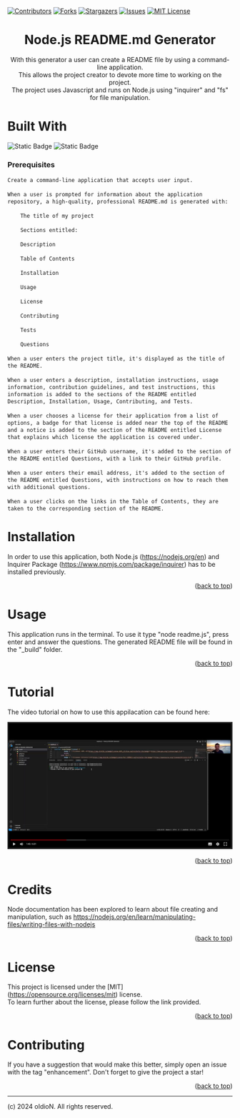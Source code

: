 <!-- Improved compatibility of back to top link: See: https://github.com/othneildrew/Best-README-Template/pull/73 -->

[![Contributors][contributors-shield]][contributors-url]
[![Forks][forks-shield]][forks-url]
[![Stargazers][stars-shield]][stars-url]
[![Issues][issues-shield]][issues-url]
[![MIT License][license-shield]][license-url]



<h1 align="center">Node.js README.md Generator</h1>


  <p align="center">
   With this generator a user can create a README file by using a command-line application.<br>
   This allows the project creator to devote more time to working on the project.<br>
   The project uses Javascript and runs on Node.js using "inquirer" and "fs" for file manipulation.</p>
   
</div>

# Built With

![Static Badge](https://img.shields.io/badge/Node.JS-blue?style=for-the-badge)
![Static Badge](https://img.shields.io/badge/JavaScirpt-100%25-yellow?style=for-the-badge)

### Prerequisites

    Create a command-line application that accepts user input.

    When a user is prompted for information about the application repository, a high-quality, professional README.md is generated with:

        The title of my project

        Sections entitled:

        Description

        Table of Contents

        Installation

        Usage

        License

        Contributing

        Tests

        Questions

    When a user enters the project title, it's displayed as the title of the README.

    When a user enters a description, installation instructions, usage information, contribution guidelines, and test instructions, this information is added to the sections of the README entitled Description, Installation, Usage, Contributing, and Tests.

    When a user chooses a license for their application from a list of options, a badge for that license is added near the top of the README and a notice is added to the section of the README entitled License that explains which license the application is covered under.

    When a user enters their GitHub username, it's added to the section of the README entitled Questions, with a link to their GitHub profile.

    When a user enters their email address, it's added to the section of the README entitled Questions, with instructions on how to reach them with additional questions.

    When a user clicks on the links in the Table of Contents, they are taken to the corresponding section of the README.


# Installation

In order to use this application, both Node.js (https://nodejs.org/en) and Inquirer Package (https://www.npmjs.com/package/inquirer) has to be installed previously.

<p align="right">(<a href="#readme-top">back to top</a>)</p>

# Usage

This application runs in the terminal. To use it type "node readme.js", press enter and answer the questions. The generated README file will be found in the "_build" folder. 

<p align="right">(<a href="#readme-top">back to top</a>)</p>

# Tutorial

The video tutorial on how to use this appilacation can be found here: 


<a href="https://drive.google.com/file/d/11_vzRa0MKRYFUZ-nDrXygVzajW3nxuoj/view?usp=sharing"> ![screenshot](misc/gen_screenshot.png)</a>

<p align="right">(<a href="#readme-top">back to top</a>)</p>

# Credits

Node documentation has been explored to learn about file creating and manipulation, such as https://nodejs.org/en/learn/manipulating-files/writing-files-with-nodejs

<p align="right">(<a href="#readme-top">back to top</a>)</p>

# License

This project is licensed under the [MIT]  (https://opensource.org/licenses/mit) license. <br>
To learn further about the license, please follow the link provided.

<p align="right">(<a href="#readme-top">back to top</a>)</p>

# Contributing

If you have a suggestion that would make this better, simply open an issue with the tag "enhancement".
Don't forget to give the project a star!

<p align="right">(<a href="#readme-top">back to top</a>)</p>


<!-- MARKDOWN LINKS & IMAGES -->
<!-- https://www.markdownguide.org/basic-syntax/#reference-style-links -->
[contributors-shield]: https://img.shields.io/github/contributors/oIdioN/Node.js-README-Generator.svg?style=for-the-badge
[contributors-url]: https://github.com/oIdioN/Node.js-README-Generator/graphs/contributors
[forks-shield]: https://img.shields.io/github/forks/oIdioN/Node.js-README-Generator.svg?style=for-the-badge
[forks-url]: https://github.com/oIdioN/oIdioN/Node.js-README-Generator/forks
[stars-shield]: https://img.shields.io/github/stars/oIdioN/Node.js-README-Generator.svg?style=for-the-badge
[stars-url]: https://github.com/oIdioN/Node.js-README-Generator/stargazers
[issues-shield]: https://img.shields.io/github/issues/oIdioN/Node.js-README-Generator.svg?style=for-the-badge
[issues-url]: https://github.com/oIdioN/Node.js-README-Generator/issues 
[license-shield]: https://img.shields.io/github/license/oIdioN/Node.js-README-Generator.svg?style=for-the-badge
[license-url]: https://github.com/oIdioN/Node.js-README-Generator?tab=MIT-1-ov-file#readme
[product-screenshot]: src/images/screenshot/sitecover.png
[NodeJS]: https://img.shields.io/badge/node.js-6DA55F?style=for-the-badge&logo=node.js&logoColor=white
[Node-url]: https://nodejs.org/en
[JQuery.com]: https://img.shields.io/badge/jQuery-0769AD?style=for-the-badge&logo=jquery&logoColor=white
[JQuery-url]: https://jquery.com 
[Bulma]: https://img.shields.io/badge/bulma-00D0B1?style=for-the-badge&logo=bulma&logoColor=white

---
(c) 2024 oIdioN. All rights reserved.
</div>
